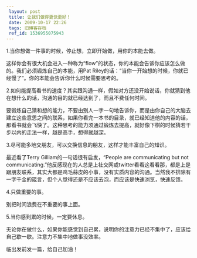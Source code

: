 ```yaml
---
 layout: post
 title: 让我们做得更快更好！
 date: 2009-10-17 22:26
 tags: 旧博客存档
 ref_id: 1536955075943
---
```

1.当你想做一件事的时候，停止想，立即开始做，用你的本能去做。

这样你会有很大机会进入一种称为“flow”的状态，你的本能会告诉你应该怎么做的。我们必须锻炼自己的本能，用Pat
Riley的话：“当你一开始想的时候，你就已经慢了”。你的本能会告诉你什么时候需要思考的。

2.如何能提高看书的速度？其实跟沟通一样，假如对方还没开始说话，你就猜到他在想什么的话，沟通的目的就已经达到了，而且不费任何时间。

要锻炼自己猜和想的能力，不要由别人一字一句地告诉你，而是由你自己的大脑去建立这些意思之间的联系，如果你看完一本书的目录，就已经知道他的内容的话，那看书就会飞快了。这种思考的能力须通过锻炼去提高，就好像下棋的时候猜若干步以内的走法一样，越是高手，想得就越深。

3.尽可能多地交朋友，可以交换信息的朋友，这样才能丰富自己的知识。

最近看了Terry Gilliam的一句话很有启发，“People are communicating but not
communicating.”他反感现在的人总是上社交网或twitter看看这看看那，都是上是跟朋友联系，其实大都是鸡毛蒜皮的小事，没有实质内容的沟通。当然我不排除有一字千金的箴言，但个人觉得还是不应该去泡，而应该是快速浏览，快速反馈。

4.只做重要的事。

别把时间浪费在不重要的事上面。

5.当你感到累的时候，一定要休息。

无论你在做什么，如果你能感觉到自己累，说明你的注意力已经不集中了，应该给自己歇一歇。注意力不集中地做事没效率。

临出发前发一篇，给自己加油！

